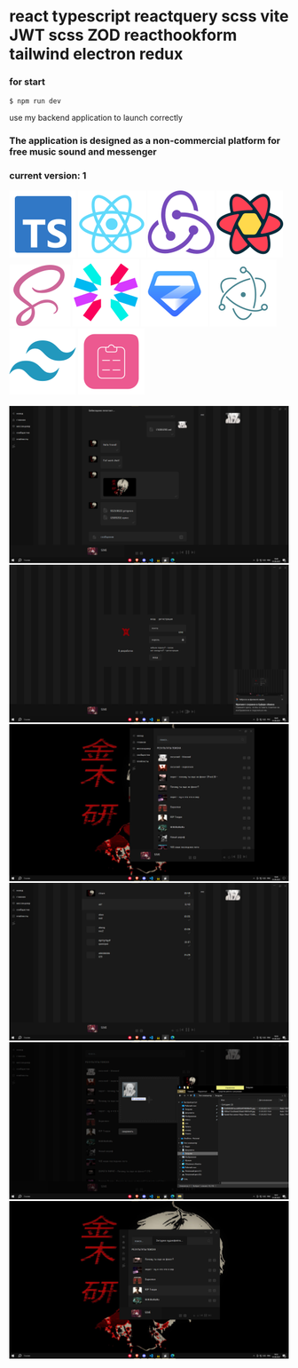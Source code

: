 # react typescript reactquery scss vite JWT scss ZOD reacthookform tailwind electron redux
### for start
```
$ npm run dev
```
use my backend application to launch correctly
### The application is designed as a non-commercial platform for free music sound and messenger
### current version: 1

<div>
<img src="https://github.com/qean32/qean32/blob/main/icon/ts.svg" />
<img src="https://github.com/qean32/qean32/blob/main/icon/react.svg" />
<img src="https://github.com/qean32/qean32/blob/main/icon/redux.svg" />
<img src="https://github.com/qean32/qean32/blob/main/icon/reactquery.svg" />
<img src="https://github.com/qean32/qean32/blob/main/icon/scss.svg" />
<img src="https://github.com/qean32/qean32/blob/main/icon/JWT.svg" />
<img src="https://github.com/qean32/qean32/blob/main/icon/zod.svg" />
<img src="https://github.com/qean32/qean32/blob/main/icon/electron.svg" />
<img src="https://github.com/qean32/qean32/blob/main/icon/tailwind.svg" />
<img src="https://github.com/qean32/qean32/blob/main/icon/reacthookform.svg" />
  
</div>

</br>
<img src="https://github.com/qean32/qean32/blob/main/img/image (5).png" />

</br>
<img src="https://github.com/qean32/qean32/blob/main/img/1.png" />
</br>
<img src="https://github.com/qean32/qean32/blob/main/img/image (1).png" />
</br>
<img src="https://github.com/qean32/qean32/blob/main/img/image (2).png" />
</br>
<img src="https://github.com/qean32/qean32/blob/main/img/image (3).png" />
</br>
<img src="https://github.com/qean32/qean32/blob/main/img/image (4).png" />

